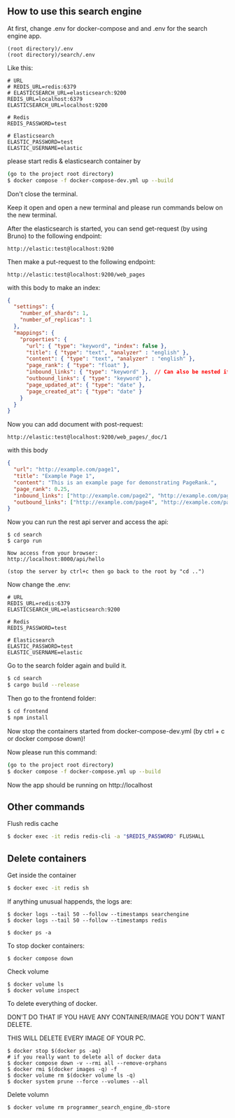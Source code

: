 ## How to use this search engine
At first, change .env for docker-compose and and .env for the search engine app.
```
(root directory)/.env
(root directory)/search/.env
```

Like this:
```
# URL
# REDIS_URL=redis:6379
# ELASTICSEARCH_URL=elasticsearch:9200
REDIS_URL=localhost:6379
ELASTICSEARCH_URL=localhost:9200

# Redis
REDIS_PASSWORD=test

# Elasticsearch
ELASTIC_PASSWORD=test
ELASTIC_USERNAME=elastic
```

please start redis & elasticsearch container by
```sh
(go to the project root directory)
$ docker compose -f docker-compose-dev.yml up --build
```

Don't close the terminal.

Keep it open and open a new terminal and please run commands below on the new terminal.

After the elasticsearch is started, you can send get-request (by using Bruno) to the following endpoint:
```
http://elastic:test@localhost:9200
```

Then make a put-request to the following endpoint:
```
http://elastic:test@localhost:9200/web_pages
```

with this body to make an index:
```json
{
  "settings": {
    "number_of_shards": 1,
    "number_of_replicas": 1
  },
  "mappings": {
    "properties": {
      "url": { "type": "keyword", "index": false },
      "title": { "type": "text", "analyzer" : "english" },
      "content": { "type": "text", "analyzer" : "english" },
      "page_rank": { "type": "float" },
      "inbound_links": { "type": "keyword" },  // Can also be nested if detailed info is needed
      "outbound_links": { "type": "keyword" },
      "page_updated_at": { "type": "date" },
      "page_created_at": { "type": "date" }
    }
  }
}
```

Now you can add document with post-request:
```
http://elastic:test@localhost:9200/web_pages/_doc/1
```

with this body
```json
{
  "url": "http://example.com/page1",
  "title": "Example Page 1",
  "content": "This is an example page for demonstrating PageRank.",
  "page_rank": 0.25,
  "inbound_links": ["http://example.com/page2", "http://example.com/page3"],
  "outbound_links": ["http://example.com/page4", "http://example.com/page5"]
}
```

Now you can run the rest api server and access the api:
```
$ cd search
$ cargo run

Now access from your browser:
http://localhost:8000/api/hello

(stop the server by ctrl+c then go back to the root by "cd ..")
```

Now change the .env:
```
# URL
REDIS_URL=redis:6379
ELASTICSEARCH_URL=elasticsearch:9200

# Redis
REDIS_PASSWORD=test

# Elasticsearch
ELASTIC_PASSWORD=test
ELASTIC_USERNAME=elastic
```

Go to the search folder again and build it.
```sh
$ cd search
$ cargo build --release
```

Then go to the frontend folder:
```sh
$ cd frontend
$ npm install
```

Now stop the containers started from docker-compose-dev.yml (by ctrl + c or docker compose down)!

Now please run this command:
```sh
(go to the project root directory)
$ docker compose -f docker-compose.yml up --build
```

Now the app should be running on http://localhost

## Other commands

Flush redis cache
```sh
$ docker exec -it redis redis-cli -a "$REDIS_PASSWORD" FLUSHALL
```

## Delete containers
Get inside the container
```sh
$ docker exec -it redis sh
```

If anything unusual happends, the logs are:
```shell
$ docker logs --tail 50 --follow --timestamps searchengine
$ docker logs --tail 50 --follow --timestamps redis
```

```shell
$ docker ps -a
```

To stop docker containers:

```shell
$ docker compose down 
```

Check volume
```shell
$ docker volume ls
$ docker volume inspect
```


To delete everything of docker. 

DON'T DO THAT IF YOU HAVE ANY CONTAINER/IMAGE YOU DON'T WANT DELETE.

THIS WILL DELETE EVERY IMAGE OF YOUR PC.

```shell
$ docker stop $(docker ps -aq)
# if you really want to delete all of docker data
$ docker compose down -v --rmi all --remove-orphans
$ docker rmi $(docker images -q) -f
$ docker volume rm $(docker volume ls -q)
$ docker system prune --force --volumes --all
```

Delete volumn
```shell
$ docker volume rm programmer_search_engine_db-store
```

